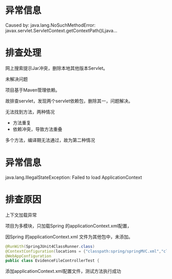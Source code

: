 

# 异常信息

Caused by: java.lang.NoSuchMethodError: javax.servlet.ServletContext.getContextPath()Ljava...

# 排查处理

网上搜索提示Jar冲突，删除本地其他版本Servlet。

未解决问题

项目基于Maven管理依赖。

故排查servlet，发现两个servlet依赖包，删除其一，问题解决。



无法找到方法，两种情况

- 方法重复
- 依赖冲突，导致方法重叠

多个方法，编译期无法通过，故为第二种情况

# 异常信息

java.lang.IllegalStateException: Failed to load ApplicationContext

# 排查原因

上下文加载异常

项目为多模块，只加载Spring 的applicationContext.xml配置，

因Spring 的applicationContext.xml 文件为其他包中，未添加。

```java
@RunWith(SpringJUnit4ClassRunner.class)
@ContextConfiguration(locations = {"classpath:spring/springMVC.xml","classpath:spring/applicationContext.xml"})
@WebAppConfiguration
public class EvidenceFileControllerTest {
```

添加applicationContext.xml配置文件，测试方法执行成功